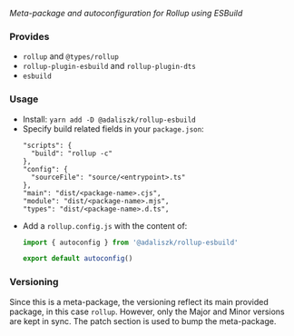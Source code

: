 _Meta-package and autoconfiguration for Rollup using ESBuild_

### Provides

- `rollup` and `@types/rollup`
- `rollup-plugin-esbuild` and `rollup-plugin-dts`
- `esbuild`

### Usage

- Install: `yarn add -D @adaliszk/rollup-esbuild`
- Specify build related fields in your `package.json`:
  ```json5
  "scripts": {
    "build": "rollup -c"
  },
  "config": {
    "sourceFile": "source/<entrypoint>.ts"
  },
  "main": "dist/<package-name>.cjs",
  "module": "dist/<package-name>.mjs",
  "types": "dist/<package-name>.d.ts",
  ```
- Add a `rollup.config.js` with the content of:
  ```javascript
  import { autoconfig } from '@adaliszk/rollup-esbuild'

  export default autoconfig()
  ```

### Versioning
Since this is a meta-package, the versioning reflect its main provided package, in this case `rollup`.
However, only the Major and Minor versions are kept in sync. The patch section is used to bump the
meta-package.
